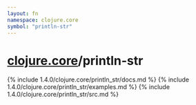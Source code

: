 ```yaml
---
layout: fn
namespace: clojure.core
symbol: "println-str"
---
```


# [clojure.core](../)/println-str

{% include 1.4.0/clojure.core/println_str/docs.md %}
{% include 1.4.0/clojure.core/println_str/examples.md %}
{% include 1.4.0/clojure.core/println_str/src.md %}

